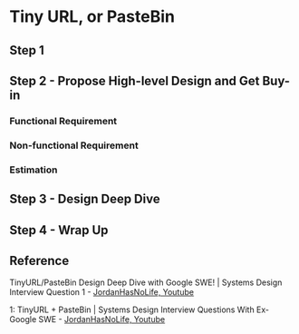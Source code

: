 # Tiny URL, or PasteBin

## Step 1

## Step 2 - Propose High-level Design and Get Buy-in

### Functional Requirement

### Non-functional Requirement

### Estimation

## Step 3 - Design Deep Dive

## Step 4 - Wrap Up

## Reference

TinyURL/PasteBin Design Deep Dive with Google SWE! | Systems Design Interview Question 1 - [JordanHasNoLife, Youtube](https://youtu.be/f5Z7sbkwEwc?si=biarx2zoSUf96bqv)

1: TinyURL + PasteBin | Systems Design Interview Questions With Ex-Google SWE - [JordanHasNoLife, Youtube](https://youtu.be/5V6Lam8GZo4?si=CYe3iw_TNCiK-XoZ)
